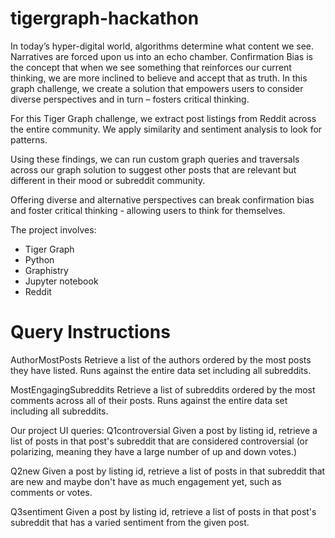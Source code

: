# tigergraph-hackathon
In today’s hyper-digital world, algorithms determine what content we see. Narratives are forced upon us into an echo chamber. Confirmation Bias is the concept that when we see something that reinforces our current thinking, we are more inclined to believe and accept that as truth. In this graph challenge, we create a solution that empowers users to consider diverse perspectives and in turn – fosters critical thinking. 

For this Tiger Graph challenge, we extract post listings from Reddit across the entire community. We apply similarity and sentiment analysis to look for patterns.

Using these findings, we can run custom graph queries and traversals across our graph solution to suggest other posts that are relevant but different in their mood or subreddit community.

Offering diverse and alternative perspectives can break confirmation bias and foster critical thinking - allowing users to think for themselves.

The project involves: 
  - Tiger Graph
  - Python
  - Graphistry
  - Jupyter notebook
  - Reddit

# Query Instructions

AuthorMostPosts
	Retrieve a list of the authors ordered by the most posts they have listed. Runs against the entire data set including all subreddits.

MostEngagingSubreddits
	Retrieve a list of subreddits ordered by the most comments across all of their posts. Runs against the entire data set including all subreddits.

Our project UI queries:
Q1controversial
	Given a post by listing id, retrieve a list of posts in that post's subreddit that are considered controversial (or polarizing, meaning they have a large number of up and down votes.)

Q2new
	Given a post by listing id, retrieve a list of posts in that subreddit that are new and maybe don't have as much engagement yet, such as comments or votes. 

Q3sentiment
	Given a post by listing id, retrieve a list of posts in that post's subreddit that has a varied sentiment from the given post. 

